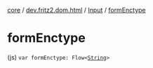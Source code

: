 [core](../../index.md) / [dev.fritz2.dom.html](../index.md) / [Input](index.md) / [formEnctype](./form-enctype.md)

# formEnctype

(js) `var formEnctype: Flow<`[`String`](https://kotlinlang.org/api/latest/jvm/stdlib/kotlin/-string/index.html)`>`